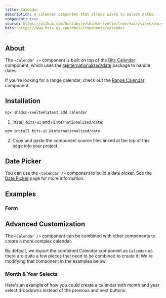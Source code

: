 ```yaml
---
title: Calendar
description: A calendar component that allows users to select dates.
component: true
source: https://github.com/huntabyte/shadcn-svelte/tree/main/sites/docs/src/lib/registry/default/ui/calendar
bits: https://www.bits-ui.com/docs/components/calendar
---
```


<script>
    import { ComponentPreview, ManualInstall, Callout } from '$lib/components/docs';
</script>

<ComponentPreview name="calendar-demo">

<div></div>

</ComponentPreview>

## About

The `<Calendar />` component is built on top of the [Bits Calendar](https://www.bits-ui.com/docs/components/calendar) component, which uses the [@internationalized/date](https://react-spectrum.adobe.com/internationalized/date/index.html) package to handle dates.

If you're looking for a range calendar, check out the [Range Calendar](/docs/components/range-calendar) component.

## Installation

```bash
npx shadcn-svelte@latest add calendar
```

<ManualInstall>

1. Install `bits-ui` and `@internationalized/date`:

```bash
npm install bits-ui @internationalized/date
```

2. Copy and paste the component source files linked at the top of this page into your project.

</ManualInstall>

## Date Picker

You can use the `<Calendar />` component to build a date picker. See the [Date Picker](/docs/components/date-picker) page for more information.

## Examples

### Form

<ComponentPreview name="date-picker-demo">

<div></div>

</ComponentPreview>

## Advanced Customization

The `<Calendar />` component can be combined with other components to create a more complex calendar.

<Callout>
    By default, we export the combined Calendar component as <code>Calendar</code> as there are quite a few pieces that need to be combined to create it. We're modifying that component in the examples below.
</Callout>

### Month & Year Selects

Here's an example of how you could create a calendar with month and year select dropdowns instead of the previous and next buttons.

<ComponentPreview name="calendar-with-selects">

<div></div>

</ComponentPreview>
